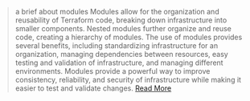 
> a brief about modules
Modules allow for the organization and reusability of Terraform code, breaking down infrastructure into smaller components. Nested modules further organize and reuse code, creating a hierarchy of modules. The use of modules provides several benefits, including standardizing infrastructure for an organization, managing dependencies between resources, easy testing and validation of infrastructure, and managing different environments. Modules provide a powerful way to improve consistency, reliability, and security of infrastructure while making it easier to test and validate changes. [Read More](https://github.com/MoRoble/AWS-Projects/tree/main/DataBase-Migration/modules)
